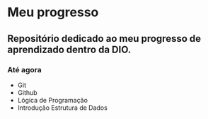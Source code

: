 # Meu progresso

## Repositório dedicado ao meu progresso de aprendizado dentro da DIO.

### Até agora
- Git
- Github
- Lógica de Programação
- Introdução Estrutura de Dados
